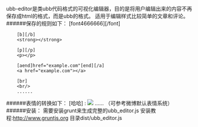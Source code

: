 ubb-editor是类ubb代码格式的可视化编辑器，目的是将用户编辑出来的内容不再保存成html的格式，而是ubb的格式。
适用于编辑样式比较简单的文章和评论。
######保存的规则如下：
        [font4666666][/font]
        <font style="font-size:18px;color:#666666;"></font>
    
        [b][/b]
        <strong></strong>
    
        [p][/p]
        <p></p>
    
        [aend]href="example.com"[end][/a]
        <a href="example.com"></a>
    
        [br]
        <br/>
        ......
######表情的转换如下：
        [哈哈]          : <img src="haha.jpg"/>
        ......
        （可参考微博默认表情系统）
######安装：
        需要安装grunt来生成完整的ubb_editor.js
        安装教程:http://www.gruntjs.org
        目录dist/ubb_editor.js

